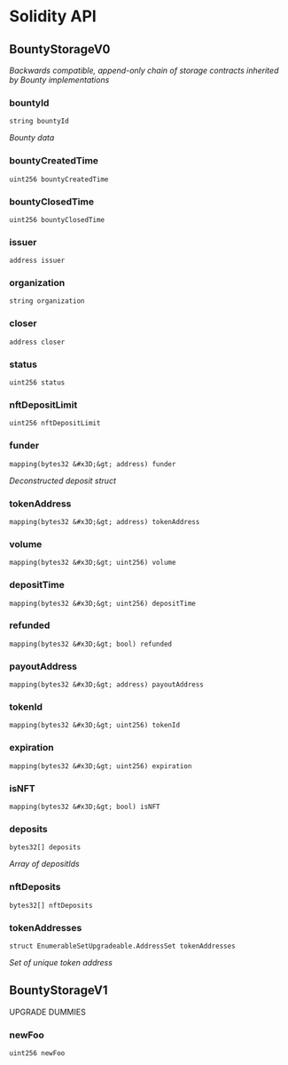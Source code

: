# Solidity API

## BountyStorageV0

_Backwards compatible, append-only chain of storage contracts inherited by Bounty implementations_

### bountyId

```solidity
string bountyId
```

_Bounty data_

### bountyCreatedTime

```solidity
uint256 bountyCreatedTime
```

### bountyClosedTime

```solidity
uint256 bountyClosedTime
```

### issuer

```solidity
address issuer
```

### organization

```solidity
string organization
```

### closer

```solidity
address closer
```

### status

```solidity
uint256 status
```

### nftDepositLimit

```solidity
uint256 nftDepositLimit
```

### funder

```solidity
mapping(bytes32 &#x3D;&gt; address) funder
```

_Deconstructed deposit struct_

### tokenAddress

```solidity
mapping(bytes32 &#x3D;&gt; address) tokenAddress
```

### volume

```solidity
mapping(bytes32 &#x3D;&gt; uint256) volume
```

### depositTime

```solidity
mapping(bytes32 &#x3D;&gt; uint256) depositTime
```

### refunded

```solidity
mapping(bytes32 &#x3D;&gt; bool) refunded
```

### payoutAddress

```solidity
mapping(bytes32 &#x3D;&gt; address) payoutAddress
```

### tokenId

```solidity
mapping(bytes32 &#x3D;&gt; uint256) tokenId
```

### expiration

```solidity
mapping(bytes32 &#x3D;&gt; uint256) expiration
```

### isNFT

```solidity
mapping(bytes32 &#x3D;&gt; bool) isNFT
```

### deposits

```solidity
bytes32[] deposits
```

_Array of depositIds_

### nftDeposits

```solidity
bytes32[] nftDeposits
```

### tokenAddresses

```solidity
struct EnumerableSetUpgradeable.AddressSet tokenAddresses
```

_Set of unique token address_

## BountyStorageV1

UPGRADE DUMMIES

### newFoo

```solidity
uint256 newFoo
```

